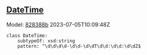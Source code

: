 ## [DateTime](https://github.com/spdx/spdx-3-model/blob/main/model/Core/Classes/DateTime.md)
Model: [828388b](https://github.com/spdx/spdx-3-model/commit/828388b98c2374f1af6b760ab87fee0d4a11e3f4) 2023-07-05T10:09:48Z
```
class DateTime:
    subtypeOf: xsd:string
    pattern: ^\d\d\d\d-\d\d-\d\dT\d\d:\d\d:\d\dZ$
```
